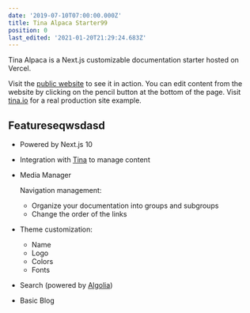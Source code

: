 ```yaml
---
date: '2019-07-10T07:00:00.000Z'
title: Tina Alpaca Starter99
position: 0
last_edited: '2021-01-20T21:29:24.683Z'
---
```

Tina Alpaca is a Next.js customizable documentation starter hosted on Vercel.

Visit the [public website](https://tina-starter-alpaca.now.sh/ "https://tina-starter-alpaca.now.sh/") to see it in action. You can edit content from the website by clicking on the pencil button at the bottom of the page. Visit [tina.io](https://tina.io) for a real production site example.

## Featureseqwsdasd

* Powered by Next.js 10
* Integration with [Tina](https://tina.io) to manage content
* Media Manager

  Navigation management:
  * Organize your documentation into groups and subgroups
  * Change the order of the links
* Theme customization:
  * Name
  * Logo
  * Colors
  * Fonts
* Search (powered by [Algolia](https://algolia.com))
* Basic Blog